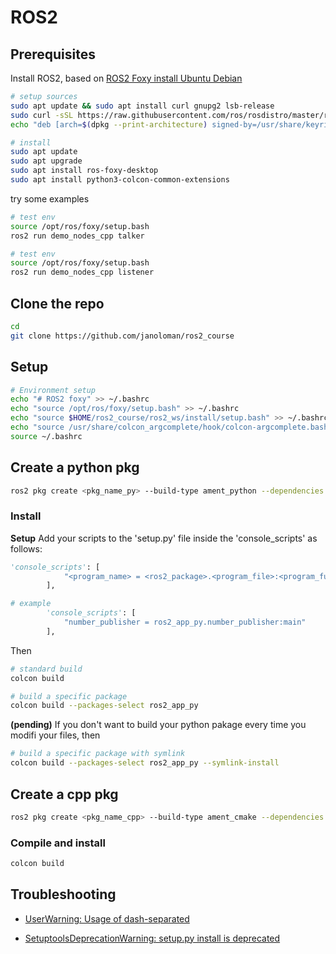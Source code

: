 # ROS2

## Prerequisites
Install ROS2, based on [ROS2 Foxy install Ubuntu Debian](https://docs.ros.org/en/foxy/Installation/Ubuntu-Install-Debians.html)
```sh
# setup sources
sudo apt update && sudo apt install curl gnupg2 lsb-release
sudo curl -sSL https://raw.githubusercontent.com/ros/rosdistro/master/ros.key  -o /usr/share/keyrings/ros-archive-keyring.gpg
echo "deb [arch=$(dpkg --print-architecture) signed-by=/usr/share/keyrings/ros-archive-keyring.gpg] http://packages.ros.org/ros2/ubuntu $(source /etc/os-release && echo $UBUNTU_CODENAME) main" | sudo tee /etc/apt/sources.list.d/ros2.list > /dev/null

# install
sudo apt update
sudo apt upgrade
sudo apt install ros-foxy-desktop
sudo apt install python3-colcon-common-extensions
```
try some examples
``` sh
# test env
source /opt/ros/foxy/setup.bash
ros2 run demo_nodes_cpp talker
```
``` sh
# test env
source /opt/ros/foxy/setup.bash
ros2 run demo_nodes_cpp listener
```

## Clone the repo
```sh
cd
git clone https://github.com/janoloman/ros2_course
```

## Setup
```sh
# Environment setup
echo "# ROS2 foxy" >> ~/.bashrc
echo "source /opt/ros/foxy/setup.bash" >> ~/.bashrc
echo "source $HOME/ros2_course/ros2_ws/install/setup.bash" >> ~/.bashrc
echo "source /usr/share/colcon_argcomplete/hook/colcon-argcomplete.bash" >> ~/.bashrc
source ~/.bashrc
```

## Create a python pkg
```sh
ros2 pkg create <pkg_name_py> --build-type ament_python --dependencies rclpy std_msgs ...
```
### Install
**Setup**
Add your scripts to the 'setup.py' file inside the 'console_scripts' as follows:
``` python
'console_scripts': [
            "<program_name> = <ros2_package>.<program_file>:<program_function>"
        ],

# example
        'console_scripts': [
            "number_publisher = ros2_app_py.number_publisher:main"
        ],
``` 
Then
```sh
# standard build
colcon build 

# build a specific package
colcon build --packages-select ros2_app_py
```

**(pending)**
If you don't want to build your python pakage every time you modifi your files, then
```sh
# build a specific package with symlink
colcon build --packages-select ros2_app_py --symlink-install
```

## Create a cpp pkg
```sh
ros2 pkg create <pkg_name_cpp> --build-type ament_cmake --dependencies rclcpp std_msgs
```

### Compile and install
```sh
colcon build 
```


## Troubleshooting

- [UserWarning: Usage of dash-separated](https://answers.ros.org/question/386341/ros2-userwarning-usage-of-dash-separated-install-scripts-will-not-be-supported-in-future-versions-please-use-the-underscore-name-install_scripts/)

- [SetuptoolsDeprecationWarning: setup.py install is deprecated](https://answers.ros.org/question/396439/setuptoolsdeprecationwarning-setuppy-install-is-deprecated-use-build-and-pip-and-other-standards-based-tools/)
